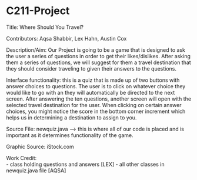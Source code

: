 # C211-Project
Title: Where Should You Travel?
  
  
Contributors:  Aqsa Shabbir, Lex Hahn, Austin Cox


Description/Aim: Our Project is going to be a game that is designed to ask the user a series of questions in order to get their likes/dislikes. After asking them a series of questions, we will suggest for them a travel destination that they should consider traveling to given their answers to the questions. 

Interface functionality: this is a quiz that is made up of two buttons with answer choices to questions. The user is to click on whatever choice they would like to go with an they will automatically be directed to the next screen. After answering the ten questions, another screen will open with the selected travel destination for the user. When clicking on certain answer choices, you might notice the score in the bottom corner increment which helps us in determining a destination to assign to you. 

Source File: newquiz.java --> this is where all of our code is placed and is important as it determines functionality of the game. 

Graphic Source: iStock.com

Work Credit:  
        - class holding questions and answers [LEX]
        - all other classes in newquiz.java file [AQSA]
